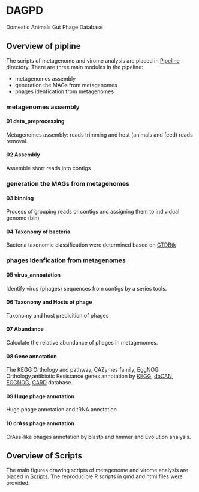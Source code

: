 # DAGPD
Domestic Animals Gut Phage Database

## Overview of pipline
The scripts of metagenome and virome analysis are placed in [Pipeline](https://github.com/xanadu314/DAGPD/tree/main/Pipeline) directory.
There are three main modules in the pipeline:

- metagenomes assembly 
- generation the MAGs from metagenomes
- phages idenfication from metagenomes

### metagenomes assembly 

#### 01 data_preprocessing
Metagenomes assembly: reads trimming and host (animals and feed) reads removal.

#### 02 Assembly
Assemble short reads into contigs

### generation the MAGs from metagenomes

#### 03 binning
Process of grouping reads or contigs and assigning them to individual genome (bin)

#### 04 Taxonomy of bacteria
Bacteria taxonomic classification were determined based on [GTDBtk](http://gtdb.ecogenomic.org/)

### phages idenfication from metagenomes

#### 05 virus_annoatation
Identify virus (phages) sequences from contigs by a series tools.

#### 06 Taxonomy and Hosts of phage
Taxonomy and host predicition of phages

#### 07 Abundance
Calculate the relative abundance of phages in metagenomes.

#### 08 Gene annotation
The KEGG Orthology and pathway, CAZymes family, EggNOG Orthology,antibiotic Resistance genes annotation by [KEGG](https://www.genome.jp/tools/kofamkoala/), [dbCAN](https://bcb.unl.edu/dbCAN/download/), [EGGNOG](http://eggnog-mapper.embl.de), [CARD](https://card.mcmaster.ca/analyze/rgi) database.

#### 09 Huge phage annotation
Huge phage annotation and tRNA annotation

#### 10 crAss phage annotation
CrAss-like phages annotation by blastp and hmmer and Evolution analysis.

## Overview of Scripts

The main figures drawing scripts of metagenome and virome analysis are placed in [Scripts](https://github.com/xanadu314/DAGPD/tree/main/Scripts).
The reproducible R scripts in qmd and html files were provided.
